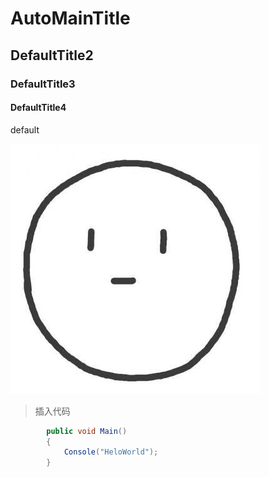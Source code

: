 # AutoMainTitle

## DefaultTitle2
### DefaultTitle3
#### DefaultTitle4

default

![Icon](./icon.jpg "Icon")

> 插入代码

```c#
        public void Main()
        {
            Console("HeloWorld");
        }
```

